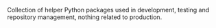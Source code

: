 Collection of helper Python packages used in development, testing and repository management,
nothing related to production.
